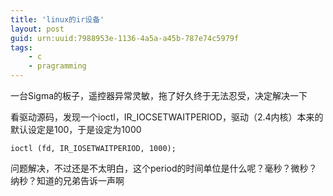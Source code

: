 ```yaml
---
title: 'linux的ir设备'
layout: post
guid: urn:uuid:7988953e-1136-4a5a-a45b-787e74c5979f
tags:
    - c
    - pragramming
---
```


一台Sigma的板子，遥控器异常灵敏，拖了好久终于无法忍受，决定解决一下

看驱动源码，发现一个ioctl，IR_IOCSETWAITPERIOD，驱动（2.4内核）本来的默认设定是100，于是设定为1000

    ioctl (fd, IR_IOSETWAITPERIOD, 1000);

问题解决，不过还是不太明白，这个period的时间单位是什么呢？毫秒？微秒？纳秒？知道的兄弟告诉一声啊

